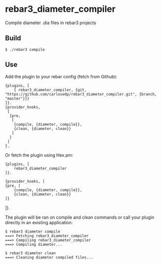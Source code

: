 rebar3_diameter_compiler
=====

Compile diameter .dia files in rebar3 projects

Build
-----

    $ ./rebar3 compile

Use
---

Add the plugin to your rebar config (fetch from Github):

    {plugins, [
        { rebar3_diameter_compiler, {git, "https://github.com/carlosedp/rebar3_diameter_compiler.git", {branch, "master"}}}
    ]}.
    {provider_hooks,
     [
      {pre,
       [
        {compile, {diameter, compile}},
        {clean, {diameter, clean}}
       ]
      }
     ]
    }.

Or fetch the plugin using Hex.pm:

    {plugins, [
        rebar3_diameter_compiler
    ]}.

    {provider_hooks, [
    {pre, [
        {compile, {diameter, compile}},
        {clean, {diameter, clean}}
    ]}
]}.


The plugin will be ran on compile and clean commands or call your plugin directly in an existing application:

    $ rebar3 diameter compile
    ===> Fetching rebar3_diameter_compiler
    ===> Compiling rebar3_diameter_compiler
    ===> Compiling diameter...

    $ rebar3 diameter clean
    ===> Cleaning diameter compiled files...


